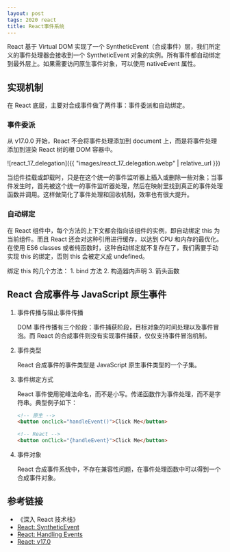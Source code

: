 ```yaml
---
layout: post
tags: 2020 react
title: React事件系统
---
```


React 基于 Virtual DOM 实现了一个 SyntheticEvent（合成事件）层，我们所定义的事件处理器会接收到一个 SyntheticEvent 对象的实例。所有事件都自动绑定到最外层上。如果需要访问原生事件对象，可以使用 nativeEvent 属性。

## 实现机制

在 React 底层，主要对合成事件做了两件事：事件委派和自动绑定。

### 事件委派

从 v17.0.0 开始，React 不会将事件处理添加到 document 上，而是将事件处理添加到渲染 React 树的根 DOM 容器中。

![react_17_delegation]({{ "images/react_17_delegation.webp" | relative_url }})

当组件挂载或卸载时，只是在这个统一的事件监听器上插入或删除一些对象；当事件发生时，首先被这个统一的事件监听器处理，然后在映射里找到真正的事件处理函数并调用。这样做简化了事件处理和回收机制，效率也有很大提升。

### 自动绑定

在 React 组件中，每个方法的上下文都会指向该组件的实例，即自动绑定 this 为当前组件。而且 React 还会对这种引用进行缓存，以达到 CPU 和内存的最优化。在使用 ES6 classes 或者纯函数时，这种自动绑定就不复存在了，我们需要手动实现 this 的绑定，否则 this 会被定义成 undefined。

绑定 this 的几个方法： 1. bind 方法 2. 构造器内声明 3. 箭头函数

## React 合成事件与 JavaScript 原生事件

1. 事件传播与阻止事件传播

   DOM 事件传播有三个阶段：事件捕获阶段，目标对象的时间处理以及事件冒泡。而 React 的合成事件则没有实现事件捕获，仅仅支持事件冒泡机制。

2. 事件类型

   React 合成事件的事件类型是 JavaScript 原生事件类型的一个子集。

3. 事件绑定方式

   React 事件使用驼峰法命名，而不是小写。传递函数作为事件处理，而不是字符串。典型例子如下：

   ```html
   <!-- 原生 -->
   <button onclick="handleEvent()">Click Me</button>

   <!-- React -->
   <button onClick="{handleEvent}">Click Me</button>
   ```

4. 事件对象

   React 合成事件系统中，不存在兼容性问题，在事件处理函数中可以得到一个合成事件对象。

## 参考链接

- 《深入 React 技术栈》
- [React: SyntheticEvent](https://reactjs.org/docs/events.html)
- [React: Handling Events](https://reactjs.org/docs/handling-events.html)
- [React: v17.0](https://reactjs.org/blog/2020/10/20/react-v17.html#changes-to-event-delegation)
